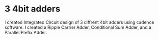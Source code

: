 # 3 4bit adders
 I created Integrated Circuit design of 3 diffrent 4bit adders using cadence software. I created a Ripple Carrier Adder, Conditional Sum Adder, and a Parallel Prefix Adder.
